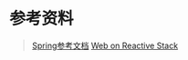 # 参考资料
> [Spring参考文档](https://docs.spring.io/spring-framework/docs/current/reference/html/)
> [Web on Reactive Stack](https://docs.spring.io/spring-framework/docs/current/reference/html/web-reactive.html#spring-webflux)
